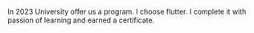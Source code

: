 In 2023 University offer us a program. I choose flutter. I complete it with passion of learning and earned a certificate. 
